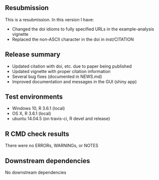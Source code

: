 ## Resubmission
This is a resubmission. In this version I have:

* Changed the doi idioms to fully specified URLs in the example-analysis vignette
* Replaced the non-ASCII character in the doi in inst/CITATION

## Release summary
* Updated citation with doi, etc. due to paper being published
* Updated vignette with proper citation information
* Several bug fixes (documented in NEWS.md)
* Improved documentation and messages in the GUI (shiny app)

## Test environments
* Windows 10, R 3.6.1 (local)
* OS X, R 3.6.1 (local)
* ubuntu 14.04.5 (on travis-ci, R devel and release)

## R CMD check results
There were no ERRORs, WARNINGs, or NOTES

## Downstream dependencies
No downstream dependencies
